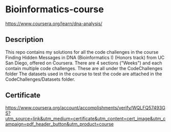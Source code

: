# Bioinformatics-course

https://www.coursera.org/learn/dna-analysis/

## Description

This repo contains my solutions for all the code challenges in the course Finding Hidden Messages in DNA (Bioinformatics I) (Honors track) from UC San Diego, offered on Coursera.
There are 4 sections ("Weeks") and each contain multiple code challenges. These are all under the CodeChallenges folder
The datasets used in the course to test the code are attached in the CodeChallenges/Datasets folder.

## Certificate
https://www.coursera.org/account/accomplishments/verify/WQLFQ57493GS?utm_source=link&utm_medium=certificate&utm_content=cert_image&utm_campaign=pdf_header_button&utm_product=course

